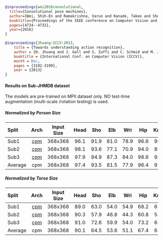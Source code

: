 <!-- [ALGORITHM] -->

```bibtex
@inproceedings{wei2016convolutional,
  title={Convolutional pose machines},
  author={Wei, Shih-En and Ramakrishna, Varun and Kanade, Takeo and Sheikh, Yaser},
  booktitle={Proceedings of the IEEE conference on Computer Vision and Pattern Recognition},
  pages={4724--4732},
  year={2016}
}
```

<!-- [DATASET] -->

```bibtex
@inproceedings{Jhuang:ICCV:2013,
    title = {Towards understanding action recognition},
    author = {H. Jhuang and J. Gall and S. Zuffi and C. Schmid and M. J. Black},
    booktitle = {International Conf. on Computer Vision (ICCV)},
    month = Dec,
    pages = {3192-3199},
    year = {2013}
}
```

#### Results on Sub-JHMDB dataset

The models are pre-trained on MPII dataset only. NO test-time augmentation (multi-scale /rotation testing) is used.

##### Normalized by Person Size

| Split| Arch        | Input Size | Head | Sho  | Elb | Wri | Hip | Knee | Ank | Mean | ckpt    | log     |
| :--- | :--------:  | :--------: | :---: | :---: |:---: |:---: |:---: |:---:  |:---: | :---: | :-----: |:------: |
| Sub1 |  [cpm](/configs/body/2d_kpt_sview_rgb_img/topdown_heatmap/jhmdb/cpm_jhmdb_sub1_368x368.py) | 368x368 | 96.1 | 91.9 | 81.0 |  78.9 | 96.6 | 90.8| 87.3 | 89.5 | [ckpt](https://download.openmmlab.com/mmpose/top_down/cpm/cpm_jhmdb_sub1_368x368-2d2585c9_20201122.pth)  | [log](https://download.openmmlab.com/mmpose/top_down/cpm/cpm_jhmdb_sub1_368x368_20201122.log.json) |
| Sub2 |  [cpm](/configs/body/2d_kpt_sview_rgb_img/topdown_heatmap/jhmdb/cpm_jhmdb_sub2_368x368.py) | 368x368 | 98.1 | 93.6 | 77.1 |  70.9 | 94.0 | 89.1| 84.7 | 87.4 | [ckpt](https://download.openmmlab.com/mmpose/top_down/cpm/cpm_jhmdb_sub2_368x368-fc742f1f_20201122.pth)  | [log](https://download.openmmlab.com/mmpose/top_down/cpm/cpm_jhmdb_sub2_368x368_20201122.log.json) |
| Sub3 |  [cpm](/configs/body/2d_kpt_sview_rgb_img/topdown_heatmap/jhmdb/cpm_jhmdb_sub3_368x368.py) | 368x368 | 97.9 | 94.9 | 87.3 |  84.0 | 98.6 | 94.4| 86.2 | 92.4 | [ckpt](https://download.openmmlab.com/mmpose/top_down/cpm/cpm_jhmdb_sub3_368x368-49337155_20201122.pth)  | [log](https://download.openmmlab.com/mmpose/top_down/cpm/cpm_jhmdb_sub3_368x368_20201122.log.json) |
| Average |  cpm                                                       | 368x368 | 97.4 | 93.5 | 81.5 |  77.9 | 96.4 | 91.4| 86.1 | 89.8 | -        | -       |

##### Normalized by Torso Size

| Split| Arch        | Input Size | Head | Sho  | Elb | Wri | Hip | Knee | Ank | Mean | ckpt    | log     |
| :--- | :--------:  | :--------: | :---: | :---: |:---: |:---: |:---: |:---:  |:---: | :---: | :-----: |:------: |
| Sub1 |  [cpm](/configs/body/2d_kpt_sview_rgb_img/topdown_heatmap/jhmdb/cpm_jhmdb_sub1_368x368.py) | 368x368 | 89.0 | 63.0 | 54.0 |  54.9 | 68.2 | 63.1 | 61.2 | 66.0 | [ckpt](https://download.openmmlab.com/mmpose/top_down/cpm/cpm_jhmdb_sub1_368x368-2d2585c9_20201122.pth)  | [log](https://download.openmmlab.com/mmpose/top_down/cpm/cpm_jhmdb_sub1_368x368_20201122.log.json) |
| Sub2 |  [cpm](/configs/body/2d_kpt_sview_rgb_img/topdown_heatmap/jhmdb/cpm_jhmdb_sub2_368x368.py) | 368x368 | 90.3 | 57.9 | 46.8 |  44.3 | 60.8 | 58.2 | 62.4 | 61.1 | [ckpt](https://download.openmmlab.com/mmpose/top_down/cpm/cpm_jhmdb_sub2_368x368-fc742f1f_20201122.pth)  | [log](https://download.openmmlab.com/mmpose/top_down/cpm/cpm_jhmdb_sub2_368x368_20201122.log.json) |
| Sub3 |  [cpm](/configs/body/2d_kpt_sview_rgb_img/topdown_heatmap/jhmdb/cpm_jhmdb_sub3_368x368.py) | 368x368 | 91.0 | 72.6 | 59.9 |  54.0 | 73.2 | 68.5 | 65.8 | 70.3 | [ckpt](https://download.openmmlab.com/mmpose/top_down/cpm/cpm_jhmdb_sub3_368x368-49337155_20201122.pth)  | [log](https://download.openmmlab.com/mmpose/top_down/cpm/cpm_jhmdb_sub3_368x368_20201122.log.json) |
| Average |  cpm                                                       | 368x368 | 90.1 | 64.5 | 53.6 |  51.1 | 67.4 | 63.3 | 63.1 | 65.7 | -        | -       |
